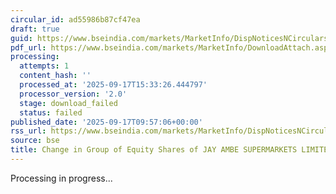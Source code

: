 ```yaml
---
circular_id: ad55986b87cf47ea
draft: true
guid: https://www.bseindia.com/markets/MarketInfo/DispNoticesNCirculars.aspx?Noticeid={31819F21-4882-4DED-96BA-41B3EC31166F}&noticeno=20250917-11&dt=09/17/2025&icount=11&totcount=56&flag=0
pdf_url: https://www.bseindia.com/markets/MarketInfo/DownloadAttach.aspx?id=20250917-11&attachedId=
processing:
  attempts: 1
  content_hash: ''
  processed_at: '2025-09-17T15:33:26.444797'
  processor_version: '2.0'
  stage: download_failed
  status: failed
published_date: '2025-09-17T09:57:06+00:00'
rss_url: https://www.bseindia.com/markets/MarketInfo/DispNoticesNCirculars.aspx?Noticeid={31819F21-4882-4DED-96BA-41B3EC31166F}&noticeno=20250917-11&dt=09/17/2025&icount=11&totcount=56&flag=0
source: bse
title: Change in Group of Equity Shares of JAY AMBE SUPERMARKETS LIMITED
---
```


Processing in progress...